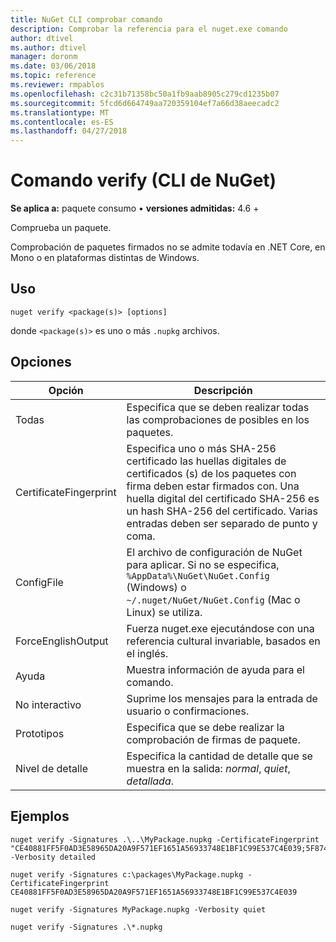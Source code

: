 ```yaml
---
title: NuGet CLI comprobar comando
description: Comprobar la referencia para el nuget.exe comando
author: dtivel
ms.author: dtivel
manager: doronm
ms.date: 03/06/2018
ms.topic: reference
ms.reviewer: rmpablos
ms.openlocfilehash: c2c31b71358bc50a1fb9aab8905c279cd1235b07
ms.sourcegitcommit: 5fcd6d664749aa720359104ef7a66d38aeecadc2
ms.translationtype: MT
ms.contentlocale: es-ES
ms.lasthandoff: 04/27/2018
---
```

# <a name="verify-command-nuget-cli"></a>Comando verify (CLI de NuGet)

**Se aplica a:** paquete consumo &bullet; **versiones admitidas:** 4.6 +

Comprueba un paquete.

Comprobación de paquetes firmados no se admite todavía en .NET Core, en Mono o en plataformas distintas de Windows.

## <a name="usage"></a>Uso

```cli
nuget verify <package(s)> [options]
```

donde `<package(s)>` es uno o más `.nupkg` archivos.

## <a name="options"></a>Opciones

| Opción | Descripción |
| --- | --- |
| Todas | Especifica que se deben realizar todas las comprobaciones de posibles en los paquetes. |
| CertificateFingerprint | Especifica uno o más SHA-256 certificado las huellas digitales de certificados (s) de los paquetes con firma deben estar firmados con. Una huella digital del certificado SHA-256 es un hash SHA-256 del certificado. Varias entradas deben ser separado de punto y coma. |
| ConfigFile | El archivo de configuración de NuGet para aplicar. Si no se especifica, `%AppData%\NuGet\NuGet.Config` (Windows) o `~/.nuget/NuGet/NuGet.Config` (Mac o Linux) se utiliza.|
| ForceEnglishOutput | Fuerza nuget.exe ejecutándose con una referencia cultural invariable, basados en el inglés. |
| Ayuda | Muestra información de ayuda para el comando. |
| No interactivo | Suprime los mensajes para la entrada de usuario o confirmaciones. |
| Prototipos | Especifica que se debe realizar la comprobación de firmas de paquete. |
| Nivel de detalle | Especifica la cantidad de detalle que se muestra en la salida: *normal*, *quiet*, *detallada*. |

## <a name="examples"></a>Ejemplos

```cli
nuget verify -Signatures .\..\MyPackage.nupkg -CertificateFingerprint "CE40881FF5F0AD3E58965DA20A9F571EF1651A56933748E1BF1C99E537C4E039;5F874AAF47BCB268A19357364E7FBB09D6BF9E8A93E1229909AC5CAC865802E2" -Verbosity detailed

nuget verify -Signatures c:\packages\MyPackage.nupkg -CertificateFingerprint CE40881FF5F0AD3E58965DA20A9F571EF1651A56933748E1BF1C99E537C4E039

nuget verify -Signatures MyPackage.nupkg -Verbosity quiet

nuget verify -Signatures .\*.nupkg
```